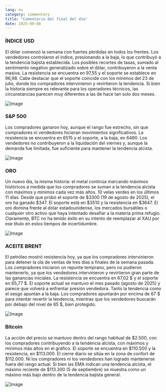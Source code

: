 ```yaml
---
lang: es
category: commentary
title: "Comentario del final del día"
date: 2025-09-08
---
```


### ÍNDICE USD

El dólar comenzó la semana con fuertes pérdidas en todos los frentes. Los vendedores controlaron el índice, presionando a la baja, lo que contribuyó a la tendencia bajista establecida. Los posibles recortes de tasas, sumado al sentimiento negativo generalizado sobre el dólar, contribuyeron a la venta masiva. La resistencia se encuentra en 97,55 y el soporte se establece en 96,98. Cabe destacar que el soporte coincide con los mínimos del 23 de julio, donde los compradores intervinieron y revirtieron la tendencia. Si bien la historia siempre es relevante para los operadores técnicos, las circunstancias parecen muy diferentes a las de hace tan solo dos meses.

![Image](https://markleighedu.github.io/img/Sep-2025/08-Sep-2025/usdindex.jpg)

### S&P 500

Los compradores ganaron hoy, aunque el rango fue estrecho, sin que compradores ni vendedores hicieran movimientos significativos. La resistencia se encuentra en 6515 y el soporte, a la baja, en 6480. Los vendedores no contribuyeron a la liquidación del viernes y, aunque la demanda fue limitada, fue suficiente para mantener la tendencia alcista.

![Image](https://markleighedu.github.io/img/Sep-2025/08-Sep-2025/sp500.jpg)

### ORO

Un nuevo día, la misma historia: el metal continúa marcando máximos históricos a medida que los compradores se suman a la tendencia alcista con máximos y mínimos cada vez más altos. 10 velas verdes en los últimos 11 días. Desde que probó el soporte de $3300 (19 de agosto de 2025), el oro ha ganado $347. El soporte está en $3510 y la resistencia en $3647. El oro domina frente al dólar estadounidense, los mercados bursátiles o cualquier otro activo que haya intentado desafiar a la materia prima refugio. Claramente, BTC no ha tenido éxito en su intento de reemplazar al XAU por ese título en estos tiempos de incertidumbre.

![Image](https://markleighedu.github.io/img/Sep-2025/08-Sep-2025/gold.jpg)

### ACEITE BRENT

El petróleo mostró resistencia hoy, ya que los compradores intervinieron para detener la ola de ventas de tres días a finales de la semana pasada. Los compradores iniciaron un repunte temprano, pero no pudieron mantenerlo, ya que los vendedores intervinieron y revirtieron gran parte de las ganancias iniciales. La resistencia se encuentra en 67,02 $ y el soporte en 65,77 $. El soporte actual se mantuvo el mes pasado (agosto de 2025) y parece que volverá a enfrentar presión vendedora. Tanto la tendencia como el sesgo apuntan a la baja. Los compradores apuntarán por encima de 67 $ para intentar revertir la tendencia, mientras que los vendedores buscarán por debajo del nivel de 65 $, bien protegido.

![Image](https://markleighedu.github.io/img/Sep-2025/08-Sep-2025/brentoil.jpg)

### Bitcoin

La acción del precio se mantuvo dentro del rango habitual de $2.500, con los compradores contribuyendo a la tendencia alcista, con máximos y mínimos más altos en el gráfico. El soporte se encuentra en $110.500 y la resistencia, en $113.000. El cierre diario se sitúa en la zona de confort de $112.000. Ni los compradores ni los vendedores han logrado mantenerse fuera del rango actual. Si bien las EMA indican una tendencia alcista, el máximo reciente de $113.300 (5 de septiembre) se muestra como un máximo más bajo dentro de la tendencia bajista general.

![Image](https://markleighedu.github.io/img/Sep-2025/08-Sep-2025/bitcoin.jpg)

